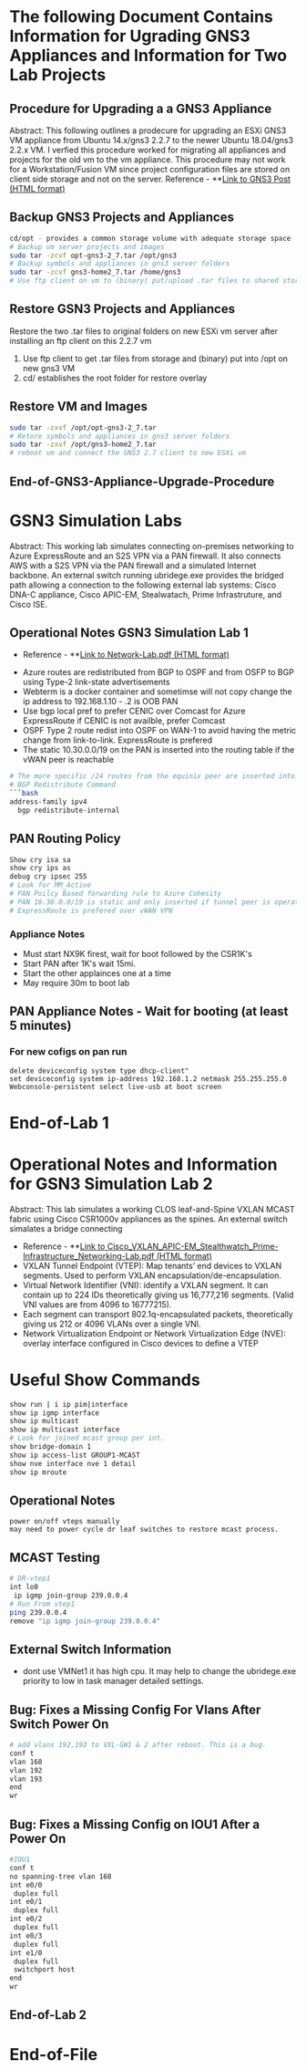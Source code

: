 # The following Document Contains Information for Ugrading GNS3 Appliances and Information for Two Lab Projects

## Procedure for Upgrading a a GNS3 Appliance 

Abstract: This following outlines a prodecure for upgrading an ESXi GNS3 VM appliance from Ubuntu 14.x/gns3 2.2.7 to the newer Ubuntu 18.04/gns3 2.2.x VM. I verfied this procedure worked for migrating all appliances and projects for the old vm to the vm appliance. 
This procedure may not work for a Workstation/Fusion VM since project configuration files are stored on client side storage and not on the server.
Reference - **[Link to GNS3 Post (HTML format)](https://gns3.com/upgrade-ubuntu-14-x-gns3-2-2-7-t)

## Backup GNS3 Projects and Appliances
```bash
cd/opt - provides a common storage volume with adequate storage space
# Backup vm server projects and images
sudo tar -zcvf opt-gns3-2_7.tar /opt/gns3
# Backup symbols and appliances in gns3 server folders
sudo tar -zcvf gns3-home2_7.tar /home/gns3
# Use ftp client on vm to (binary) put/upload .tar files to shared storage
```
## Restore GSN3 Projects and Appliances

Restore the two .tar files to original folders on new ESXi vm server after installing an ftp client on this 2.2.7 vm
1. Use ftp client to get .tar files from storage and (binary) put into /opt on new gns3 VM 
2. cd/ establishes the root folder for restore overlay

## Restore VM and Images
```bash
sudo tar -zxvf /opt/opt-gns3-2_7.tar
# Retore symbols and appliances in gns3 server folders
sudo tar -zxvf /opt/gns3-home2_7.tar
# reboot vm and connect the GNS3 2.7 client to new ESXi vm
```
## End-of-GNS3-Appliance-Upgrade-Procedure

# GSN3 Simulation Labs

Abstract: This working lab simulates connecting on-premises networking to Azure ExpressRoute and an S2S VPN via a PAN firewall. It also connects AWS with a S2S VPN via the PAN firewall and a simulated Internet backbone. An external switch running ubridege.exe provides the bridged path allowing a connection to the following external lab systems: Cisco DNA-C appliance, Cisco APIC-EM, Stealwatach, Prime Infrastruture, and Cisco ISE. 

## Operational Notes GSN3 Simulation Lab 1 
- Reference - **[Link to Network-Lab.pdf (HTML format)](https://github.com/garrygl/GNS3/blob/20b25805cb25cc5977216e78a9a4a0c04696f3e3/Network-Lab.pdf)
* Azure routes are redistributed from BGP to OSPF and from OSFP to BGP using Type-2 link-state advertisements
* Webterm is a docker container and sometimse will not copy change the ip address to 192.168.1.10 - .2 is OOB PAN
* Use bgp local pref to prefer CENIC over Comcast for Azure ExpressRoute if CENIC is not availble, prefer Comcast
* OSPF Type 2 route redist into OSPF on WAN-1 to avoid having the metric change from link-to-link. ExpressRoute is prefered
* The static 10.30.0.0/19 on the PAN is inserted into the routing table if the vWAN peer is reachable 

```bash
# The more specific /24 routes from the equinix peer are inserted into ospf type2 from bgp to ospf redistribution from WAN-1
# BGP Redistribute Command
```bash
address-family ipv4
  bgp redistribute-internal
```
## PAN Routing Policy
```bash
Show cry isa sa
show cry ips as
debug cry ipsec 255
# Look for MM_Active 
# PAN Poilcy Based forwarding rule to Azure Cohesity
# PAN 10.30.0.0/19 is static and only inserted if tunnel peer is operational
# ExpressRoute is prefered over vWAN VPN

```
### Appliance Notes
* Must start NX9K firest, wait for boot followed by the CSR1K's
* Start PAN after 1K's wait 15mi.
* Start the other applainces one at a time
* May require 30m to boot lab

## PAN Appliance Notes - Wait for booting (at least 5 minutes) 
### For new cofigs on pan run 
```
delete deviceconfig system type dhcp-client"
set deviceconfig system ip-address 192.168.1.2 netmask 255.255.255.0
Webconsole-persistent select live-usb at boot screen
```
# End-of-Lab 1

# Operational Notes and Information for GSN3 Simulation Lab 2 

Abstract: This lab simulates a working CLOS leaf-and-Spine VXLAN MCAST fabric using Cisco CSR1000v appliances as the spines. An external switch simalates a bridge connecting 

- Reference - **[Link to Cisco_VXLAN_APIC-EM_Stealthwatch_Prime-Infrastructure_Networking-Lab.pdf (HTML format)](https://github.com/garrygl/GNS3/blob/20b25805cb25cc5977216e78a9a4a0c04696f3e3/Cisco_VXLAN_APIC-EM_Stealthwatch_Prime-Infrastructure_Networking-Lab.pdf)
- VXLAN Tunnel Endpoint (VTEP): Map tenants’ end devices to VXLAN segments. Used to perform VXLAN encapsulation/de-encapsulation.
- Virtual Network Identifier (VNI): identify a VXLAN segment. It can contain up to 224 IDs theoretically giving us 16,777,216 segments. (Valid VNI values are from 4096 to 16777215). 
- Each segment can transport 802.1q-encapsulated packets, theoretically giving us 212 or 4096 VLANs over a single VNI.
- Network Virtualization Endpoint or Network Virtualization Edge (NVE): overlay interface configured in Cisco devices to define a VTEP
# Useful Show Commands
```bash
show run | i ip pim|interface
show ip igmp interface
show ip multicast
show ip multicast interface
# Look for joined mcast group per int.
show bridge-domain 1
show ip access-list GROUP1-MCAST
show nve interface nve 1 detail
show ip mroute
```
## Operational Notes 
```
power on/off vteps manually
may need to power cycle dr leaf switches to restore mcast process.
```
## MCAST Testing 
```bash
# DR-vtep1
int lo0
 ip igmp join-group 239.0.0.4
# Run From vtep1
ping 239.0.0.4 
remove "ip igmp join-group 239.0.0.4"
```
## External Switch Information
* dont use VMNet1 it has high cpu. It may help to change the ubridege.exe priority to low in task manager detailed settings.
## Bug: Fixes a Missing Config For Vlans After Switch Power On
```bash
# add vlans 192,193 to VXL-GW1 & 2 after reboot. This is a bug.
conf t
vlan 168
vlan 192
vlan 193
end
wr
```
## Bug: Fixes a Missing Config on IOU1 After a Power On
```bash
#IOU1
conf t
no spanning-tree vlan 168
int e0/0
 duplex full
int e0/1
 duplex full
int e0/2
 duplex full
int e0/3
 duplex full
int e1/0
 duplex full
 switchport host
end
wr
```
## End-of-Lab 2
# End-of-File


